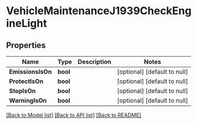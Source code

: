 # VehicleMaintenanceJ1939CheckEngineLight

## Properties
Name | Type | Description | Notes
------------ | ------------- | ------------- | -------------
**EmissionsIsOn** | **bool** |  | [optional] [default to null]
**ProtectIsOn** | **bool** |  | [optional] [default to null]
**StopIsOn** | **bool** |  | [optional] [default to null]
**WarningIsOn** | **bool** |  | [optional] [default to null]

[[Back to Model list]](../README.md#documentation-for-models) [[Back to API list]](../README.md#documentation-for-api-endpoints) [[Back to README]](../README.md)


